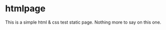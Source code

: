 htmlpage 
==========
This is a simple html & css test static page. Nothing more to say on this one.

